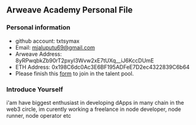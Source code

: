 ## Arweave Academy Personal File

### Personal information

- github account: txtsymax
- Email: mjaluputu69@gmail.com
- Arweave Address: 8yRPwqbkZb90rT2pxyI3Wvw2xE7tUXq__iJ6KccDUmE
- ETH Address: 0x198C6dc0Ac3E6BF195ADFeE7D2ec4322839C6b64
- Please finish this [form](https://docs.google.com/forms/d/e/1FAIpQLSfWA5fIIcBgmRppm3jNz5vmf9Mai_QMVil-2pO4r7YKn_Zhtw/viewform?usp=sf_link) to join in the talent pool.

### Introduce Yourself
 i'am have biggest enthusiast in developing dApps in many chain in the web3 circle, im curently working a freelance in node developer, node runner, node operator etc
